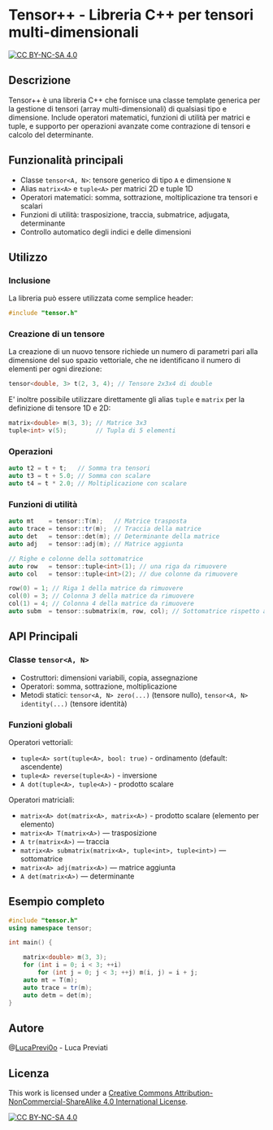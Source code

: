 # Tensor++ - Libreria C++ per tensori multi-dimensionali
[![CC BY-NC-SA 4.0][cc-by-nc-sa-shield]][cc-by-nc-sa]

## Descrizione

Tensor++ è una libreria C++ che fornisce una classe template generica per la gestione di tensori (array multi-dimensionali) di qualsiasi tipo e dimensione.
Include operatori matematici, funzioni di utilità per matrici e tuple, e supporto per operazioni avanzate come contrazione di tensori e calcolo del determinante.

## Funzionalità principali
- Classe `tensor<A, N>`: tensore generico di tipo `A` e dimensione `N`
- Alias `matrix<A>` e `tuple<A>` per matrici 2D e tuple 1D
- Operatori matematici: somma, sottrazione, moltiplicazione tra tensori e scalari
- Funzioni di utilità: trasposizione, traccia, submatrice, adjugata, determinante
- Controllo automatico degli indici e delle dimensioni

## Utilizzo

### Inclusione
La libreria può essere utilizzata come semplice header:
```cpp
#include "tensor.h"
```

### Creazione di un tensore
La creazione di un nuovo tensore richiede un numero di parametri pari alla dimensione del suo spazio vettoriale, che ne identificano il numero di elementi per ogni direzione:
```cpp
tensor<double, 3> t(2, 3, 4); // Tensore 2x3x4 di double
```
E' inoltre possibile utilizzare direttamente gli alias `tuple` e `matrix` per la definizione di tensore 1D e 2D:
```cpp
matrix<double> m(3, 3); // Matrice 3x3
tuple<int> v(5);        // Tupla di 5 elementi
```

### Operazioni
```cpp
auto t2 = t + t;   // Somma tra tensori
auto t3 = t + 5.0; // Somma con scalare
auto t4 = t * 2.0; // Moltiplicazione con scalare
```

### Funzioni di utilità
```cpp
auto mt    = tensor::T(m);   // Matrice trasposta
auto trace = tensor::tr(m);  // Traccia della matrice
auto det   = tensor::det(m); // Determinante della matrice
auto adj   = tensor::adj(m); // Matrice aggiunta

// Righe e colonne della sottomatrice
auto row   = tensor::tuple<int>(1); // una riga da rimuovere
auto col   = tensor::tuple<int>(2); // due colonne da rimuovere

row(0) = 1; // Riga 1 della matrice da rimuovere
col(0) = 3; // Colonna 3 della matrice da rimuovere
col(1) = 4; // Colonna 4 della matrice da rimuovere
auto subm  = tensor::submatrix(m, row, col); // Sottomatrice rispetto alle righe/colonne
```

## API Principali

### Classe `tensor<A, N>`
- Costruttori: dimensioni variabili, copia, assegnazione
- Operatori: somma, sottrazione, moltiplicazione
- Metodi statici: `tensor<A, N> zero(...)` (tensore nullo), `tensor<A, N> identity(...)` (tensore identità)

### Funzioni globali
Operatori vettoriali:
- `tuple<A> sort(tuple<A>, bool: true)` - ordinamento (default: ascendente)
- `tuple<A> reverse(tuple<A>)` - inversione
- `A dot(tuple<A>, tuple<A>)` - prodotto scalare

Operatori matriciali:
- `matrix<A> dot(matrix<A>, matrix<A>)` - prodotto scalare (elemento per elemento)
- `matrix<A> T(matrix<A>)` — trasposizione
- `A tr(matrix<A>)` — traccia
- `matrix<A> submatrix(matrix<A>, tuple<int>, tuple<int>)` — sottomatrice
- `matrix<A> adj(matrix<A>)` — matrice aggiunta
- `A det(matrix<A>)` — determinante

## Esempio completo
```cpp
#include "tensor.h"
using namespace tensor;

int main() {

    matrix<double> m(3, 3);
    for (int i = 0; i < 3; ++i)
        for (int j = 0; j < 3; ++j) m(i, j) = i + j;
    auto mt = T(m);
    auto trace = tr(m);
    auto detm = det(m);
}
```

## Autore
@[LucaPrevi0o](https://github.com/LucaPrevi0o) - Luca Previati

## Licenza
This work is licensed under a [Creative Commons Attribution-NonCommercial-ShareAlike 4.0 International License][cc-by-nc-sa].

[![CC BY-NC-SA 4.0][cc-by-nc-sa-image]][cc-by-nc-sa]

[cc-by-nc-sa]: http://creativecommons.org/licenses/by-nc-sa/4.0/
[cc-by-nc-sa-image]: https://licensebuttons.net/l/by-nc-sa/4.0/88x31.png
[cc-by-nc-sa-shield]: https://img.shields.io/badge/License-CC%20BY--NC--SA%204.0-lightgrey.svg
